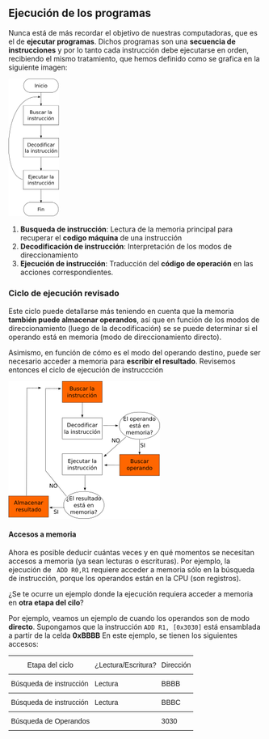 ## Ejecución de los programas
Nunca está de más recordar el objetivo de nuestras computadoras, que es el de **ejecutar programas**. Dichos programas son una **secuencia de instrucciones** y por lo tanto cada instrucción debe ejecutarse en orden, recibiendo el mismo tratamiento, que hemos definido como se grafica en la siguiente imagen:

<img width="100px" src="https://raw.githubusercontent.com/Orga-UNQ/mumuki-guia-qsim-memoria-buses-y-q-2/master/images/ciclo-simple.png"/>

1. **Busqueda de instrucción**: Lectura de la memoria principal para recuperar el **codigo máquina** de una instrucción 
2. **Decodificación de instrucción**: Interpretación de los modos de direccionamiento
3. **Ejecución de instrucción**: Traducción del **código de operación** en las acciones correspondientes.

### Ciclo de ejecución revisado

Este ciclo puede detallarse más teniendo en cuenta que la memoria **también puede almacenar operandos**, así que en función de los modos de direccionamiento (luego de la decodificación) se se puede determinar si el operando está en memoria (modo de direccionamiento directo).

Asimismo, en función de cómo es el modo del operando destino, puede ser necesario acceder a memoria para **escribir el resultado**. Revisemos entonces el ciclo de ejecución de instruccción


![Ciclo con busqueda y almacenamiento de operandos](https://raw.githubusercontent.com/Orga-UNQ/mumuki-guia-qsim-memoria-buses-y-q-2/master/images/ciclo-completo-con-accesos.png "Ciclo con busqueda y almacenamiento de operandos")


#### Accesos a memoria

Ahora es posible deducir cuántas veces y en qué momentos se necesitan accesos a memoria (ya sean lecturas o escrituras). Por ejemplo, la ejecución de ``` ADD R0,R1``` requiere acceder a memoria sólo en la búsqueda de instrucción, porque los operandos están en la CPU (son registros).

¿Se te ocurre un ejemplo donde la ejecución requiera acceder a memoria en **otra etapa del cilo**?

Por ejemplo, veamos un ejemplo de cuando los operandos son de modo **directo**. Supongamos que la instrucción ```ADD R1, [0x3030]``` está ensamblada a partir de la celda **0xBBBB**
En este ejemplo, se tienen los siguientes accesos:

<style type="text/css">
.tg  {border-collapse:collapse;border-spacing:0;}
.tg td{font-family:Arial, sans-serif;font-size:14px;padding:10px 5px;border-style:solid;border-width:0px;overflow:hidden;word-break:normal;border-top-width:1px;border-bottom-width:1px;}
.tg th{font-family:Arial, sans-serif;font-size:14px;font-weight:normal;padding:10px 5px;border-style:solid;border-width:0px;overflow:hidden;word-break:normal;border-top-width:1px;border-bottom-width:1px;}
.tg .tg-yw4l{vertical-align:top}
</style>
<table class="tg">
  <tr>
    <th class="tg-yw4l">Etapa del ciclo <br></th>
    <th class="tg-yw4l">¿Lectura/Escritura?</th>
    <th class="tg-yw4l">Dirección</th>
  </tr>
  <tr>
    <td class="tg-yw4l">Búsqueda de instrucción</td>
    <td class="tg-yw4l">Lectura</td>
    <td class="tg-yw4l">BBBB</td>
  </tr>
  <tr>
    <td class="tg-yw4l">Búsqueda de instrucción</td>
    <td class="tg-yw4l">Lectura</td>
    <td class="tg-yw4l">BBBC</td>
  </tr>
  <tr>
    <td class="tg-yw4l">Búsqueda de Operandos</td>
    <td class="tg-yw4l"> </td>
    <td class="tg-yw4l">3030 </td>
  </tr>
</table>



